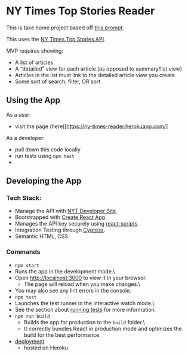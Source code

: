 # NY Times Top Stories Reader

This is take home project based off [this prompt](https://mod4.turing.edu/projects/take_home/take_home_fe).

This uses the [NY Times Top Stories API](https://developer.nytimes.com/docs/top-stories-product/1/overview).

MVP requires showing:

- A list of articles
- A “detailed” view for each article (as opposed to summary/list view)
- Articles in the list must link to the detailed article view you create
- Some sort of search, filter, OR sort

## Using the App

As a user:
 - visit the page (here)[https://ny-times-reader.herokuapp.com/]

As a developer:
 - pull down this code locally
 - run tests using `npm test`
 - 
## Developing the App

### Tech Stack:

- Manage the API with [NYT Developer Site](https://developer.nytimes.com/my-apps/14d62669-1fc1-40ec-8fc3-278084a899eb).
- Bootstrapped with [Create React App](https://github.com/facebook/create-react-app).
- Manages the API key securely using [react-scripts](https://create-react-app.dev/docs/adding-custom-environment-variables/).
- Integration Testing through [Cypress](https://www.cypress.io/).
- Semantic HTML, CSS
### Commands

-  `npm start`
 - Runs the app in the development mode.\
 - Open [http://localhost:3000](http://localhost:3000) to view it in your browser.
   - The page will reload when you make changes.\
 - You may also see any lint errors in the console.
- `npm test`
 - Launches the test runner in the interactive watch mode.\
 - See the section about [running tests](https://facebook.github.io/create-react-app/docs/running-tests) for more information.
- `npm run build`
  - Builds the app for production to the `build` folder.\
  - It correctly bundles React in production mode and optimizes the build for the best performance.
- [deployment](https://facebook.github.io/create-react-app/docs/deployment) 
  - hosted on Heroku